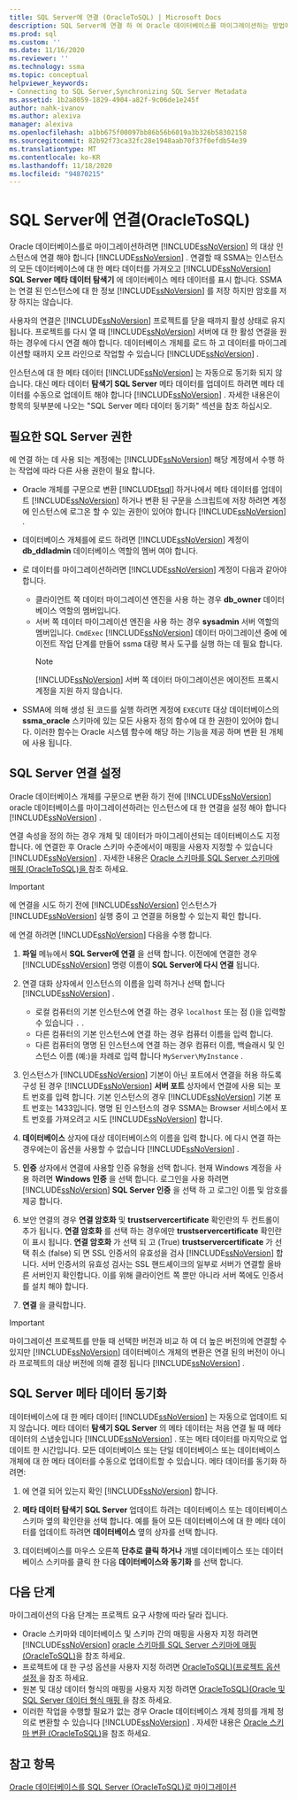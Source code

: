 ```yaml
---
title: SQL Server에 연결 (OracleToSQL) | Microsoft Docs
description: SQL Server에 연결 하 여 Oracle 데이터베이스를 마이그레이션하는 방법에 대해 알아봅니다. SSMA는 SQL Server의 데이터베이스에 대 한 메타 데이터를 가져오고 표시 합니다.
ms.prod: sql
ms.custom: ''
ms.date: 11/16/2020
ms.reviewer: ''
ms.technology: ssma
ms.topic: conceptual
helpviewer_keywords:
- Connecting to SQL Server,Synchronizing SQL Server Metadata
ms.assetid: 1b2a8059-1829-4904-a82f-9c06de1e245f
author: nahk-ivanov
ms.author: alexiva
manager: alexiva
ms.openlocfilehash: a1bb675f00097bb86b56b6019a3b326b58302158
ms.sourcegitcommit: 82b92f73ca32fc28e1948aab70f37f0efdb54e39
ms.translationtype: MT
ms.contentlocale: ko-KR
ms.lasthandoff: 11/18/2020
ms.locfileid: "94870215"
---
```

# <a name="connecting-to-sql-server-oracletosql"></a>SQL Server에 연결(OracleToSQL)

Oracle 데이터베이스를로 마이그레이션하려면 [!INCLUDE[ssNoVersion](../../includes/ssnoversion-md.md)] 의 대상 인스턴스에 연결 해야 합니다 [!INCLUDE[ssNoVersion](../../includes/ssnoversion-md.md)] . 연결할 때 SSMA는 인스턴스의 모든 데이터베이스에 대 한 메타 데이터를 가져오고 [!INCLUDE[ssNoVersion](../../includes/ssnoversion-md.md)] **SQL Server 메타 데이터 탐색기** 에 데이터베이스 메타 데이터를 표시 합니다. SSMA는 연결 된 인스턴스에 대 한 정보 [!INCLUDE[ssNoVersion](../../includes/ssnoversion-md.md)] 를 저장 하지만 암호를 저장 하지는 않습니다.

사용자의 연결은 [!INCLUDE[ssNoVersion](../../includes/ssnoversion-md.md)] 프로젝트를 닫을 때까지 활성 상태로 유지 됩니다. 프로젝트를 다시 열 때 [!INCLUDE[ssNoVersion](../../includes/ssnoversion-md.md)] 서버에 대 한 활성 연결을 원하는 경우에 다시 연결 해야 합니다. 데이터베이스 개체를 로드 하 고 데이터를 마이그레이션할 때까지 오프 라인으로 작업할 수 있습니다 [!INCLUDE[ssNoVersion](../../includes/ssnoversion-md.md)] .

인스턴스에 대 한 메타 데이터 [!INCLUDE[ssNoVersion](../../includes/ssnoversion-md.md)] 는 자동으로 동기화 되지 않습니다. 대신 메타 데이터 **탐색기 SQL Server** 메타 데이터를 업데이트 하려면 메타 데이터를 수동으로 업데이트 해야 합니다 [!INCLUDE[ssNoVersion](../../includes/ssnoversion-md.md)] . 자세한 내용은이 항목의 뒷부분에 나오는 "SQL Server 메타 데이터 동기화" 섹션을 참조 하십시오.

## <a name="required-sql-server-permissions"></a>필요한 SQL Server 권한

에 연결 하는 데 사용 되는 계정에는 [!INCLUDE[ssNoVersion](../../includes/ssnoversion-md.md)] 해당 계정에서 수행 하는 작업에 따라 다른 사용 권한이 필요 합니다.

- Oracle 개체를 구문으로 변환 [!INCLUDE[tsql](../../includes/tsql-md.md)] 하거나에서 메타 데이터를 업데이트 [!INCLUDE[ssNoVersion](../../includes/ssnoversion-md.md)] 하거나 변환 된 구문을 스크립트에 저장 하려면 계정에 인스턴스에 로그온 할 수 있는 권한이 있어야 합니다 [!INCLUDE[ssNoVersion](../../includes/ssnoversion-md.md)] .

- 데이터베이스 개체를에 로드 하려면 [!INCLUDE[ssNoVersion](../../includes/ssnoversion-md.md)] 계정이 **db_ddladmin** 데이터베이스 역할의 멤버 여야 합니다.

- 로 데이터를 마이그레이션하려면 [!INCLUDE[ssNoVersion](../../includes/ssnoversion-md.md)] 계정이 다음과 같아야 합니다.
  - 클라이언트 쪽 데이터 마이그레이션 엔진을 사용 하는 경우 **db_owner** 데이터베이스 역할의 멤버입니다.
  - 서버 쪽 데이터 마이그레이션 엔진을 사용 하는 경우 **sysadmin** 서버 역할의 멤버입니다. `CmdExec` [!INCLUDE[ssNoVersion](../../includes/ssnoversion-md.md)] 데이터 마이그레이션 중에 에이전트 작업 단계를 만들어 ssma 대량 복사 도구를 실행 하는 데 필요 합니다.
    > [!NOTE]
    > [!INCLUDE[ssNoVersion](../../includes/ssnoversion-md.md)] 서버 쪽 데이터 마이그레이션은 에이전트 프록시 계정을 지원 하지 않습니다.

- SSMA에 의해 생성 된 코드를 실행 하려면 계정에 `EXECUTE` 대상 데이터베이스의 **ssma_oracle** 스키마에 있는 모든 사용자 정의 함수에 대 한 권한이 있어야 합니다. 이러한 함수는 Oracle 시스템 함수에 해당 하는 기능을 제공 하며 변환 된 개체에 사용 됩니다.

## <a name="establishing-a-sql-server-connection"></a>SQL Server 연결 설정

Oracle 데이터베이스 개체를 구문으로 변환 하기 전에 [!INCLUDE[ssNoVersion](../../includes/ssnoversion-md.md)] oracle 데이터베이스를 마이그레이션하려는 인스턴스에 대 한 연결을 설정 해야 합니다 [!INCLUDE[ssNoVersion](../../includes/ssnoversion-md.md)] .

연결 속성을 정의 하는 경우 개체 및 데이터가 마이그레이션되는 데이터베이스도 지정 합니다. 에 연결한 후 Oracle 스키마 수준에서이 매핑을 사용자 지정할 수 있습니다 [!INCLUDE[ssNoVersion](../../includes/ssnoversion-md.md)] . 자세한 내용은 [Oracle 스키마를 SQL Server 스키마에 매핑 &#40;OracleToSQL&#41;을 ](../../ssma/oracle/mapping-oracle-schemas-to-sql-server-schemas-oracletosql.md)참조 하세요.

> [!IMPORTANT]
> 에 연결을 시도 하기 전에 [!INCLUDE[ssNoVersion](../../includes/ssnoversion-md.md)] 인스턴스가 [!INCLUDE[ssNoVersion](../../includes/ssnoversion-md.md)] 실행 중이 고 연결을 허용할 수 있는지 확인 합니다.

에 연결 하려면 [!INCLUDE[ssNoVersion](../../includes/ssnoversion-md.md)] 다음을 수행 합니다.

1. **파일** 메뉴에서 **SQL Server에 연결** 을 선택 합니다.
   이전에에 연결한 경우 [!INCLUDE[ssNoVersion](../../includes/ssnoversion-md.md)] 명령 이름이 **SQL Server에 다시 연결** 됩니다.

2. 연결 대화 상자에서 인스턴스의 이름을 입력 하거나 선택 합니다 [!INCLUDE[ssNoVersion](../../includes/ssnoversion-md.md)] .
   - 로컬 컴퓨터의 기본 인스턴스에 연결 하는 경우 `localhost` 또는 점 ()을 입력할 수 있습니다 `.` .
   - 다른 컴퓨터의 기본 인스턴스에 연결 하는 경우 컴퓨터 이름을 입력 합니다.
   - 다른 컴퓨터의 명명 된 인스턴스에 연결 하는 경우 컴퓨터 이름, 백슬래시 및 인스턴스 이름 (예:)을 차례로 입력 합니다 `MyServer\MyInstance` .

3. 인스턴스가 [!INCLUDE[ssNoVersion](../../includes/ssnoversion-md.md)] 기본이 아닌 포트에서 연결을 허용 하도록 구성 된 경우 [!INCLUDE[ssNoVersion](../../includes/ssnoversion-md.md)] **서버 포트** 상자에서 연결에 사용 되는 포트 번호를 입력 합니다. 기본 인스턴스의 경우 [!INCLUDE[ssNoVersion](../../includes/ssnoversion-md.md)] 기본 포트 번호는 1433입니다. 명명 된 인스턴스의 경우 SSMA는 Browser 서비스에서 포트 번호를 가져오려고 시도 [!INCLUDE[ssNoVersion](../../includes/ssnoversion-md.md)] 합니다.

4. **데이터베이스** 상자에 대상 데이터베이스의 이름을 입력 합니다.
   에 다시 연결 하는 경우에는이 옵션을 사용할 수 없습니다 [!INCLUDE[ssNoVersion](../../includes/ssnoversion-md.md)] .

5. **인증** 상자에서 연결에 사용할 인증 유형을 선택 합니다. 현재 Windows 계정을 사용 하려면 **Windows 인증** 을 선택 합니다. 로그인을 사용 하려면 [!INCLUDE[ssNoVersion](../../includes/ssnoversion-md.md)] **SQL Server 인증** 을 선택 하 고 로그인 이름 및 암호를 제공 합니다.

6. 보안 연결의 경우 **연결 암호화** 및 **trustservercertificate** 확인란의 두 컨트롤이 추가 됩니다. **연결 암호화** 를 선택 하는 경우에만 **trustservercertificate** 확인란이 표시 됩니다. **연결 암호화** 가 선택 되 고 (True) **trustservercertificate** 가 선택 취소 (false) 되 면 SSL 인증서의 유효성을 검사 [!INCLUDE[ssNoVersion](../../includes/ssnoversion-md.md)] 합니다. 서버 인증서의 유효성 검사는 SSL 핸드셰이크의 일부로 서버가 연결할 올바른 서버인지 확인합니다. 이를 위해 클라이언트 쪽 뿐만 아니라 서버 쪽에도 인증서를 설치 해야 합니다.

7. **연결** 을 클릭합니다.

> [!IMPORTANT]
> 마이그레이션 프로젝트를 만들 때 선택한 버전과 비교 하 여 더 높은 버전의에 연결할 수 있지만 [!INCLUDE[ssNoVersion](../../includes/ssnoversion-md.md)] 데이터베이스 개체의 변환은 연결 된의 버전이 아니라 프로젝트의 대상 버전에 의해 결정 됩니다 [!INCLUDE[ssNoVersion](../../includes/ssnoversion-md.md)] .

## <a name="synchronizing-sql-server-metadata"></a>SQL Server 메타 데이터 동기화

데이터베이스에 대 한 메타 데이터 [!INCLUDE[ssNoVersion](../../includes/ssnoversion-md.md)] 는 자동으로 업데이트 되지 않습니다. 메타 데이터 **탐색기 SQL Server** 의 메타 데이터는 처음 연결 될 때 메타 데이터의 스냅숏입니다 [!INCLUDE[ssNoVersion](../../includes/ssnoversion-md.md)] . 또는 메타 데이터를 마지막으로 업데이트 한 시간입니다. 모든 데이터베이스 또는 단일 데이터베이스 또는 데이터베이스 개체에 대 한 메타 데이터를 수동으로 업데이트할 수 있습니다. 메타 데이터를 동기화 하려면:

1. 에 연결 되어 있는지 확인 [!INCLUDE[ssNoVersion](../../includes/ssnoversion-md.md)] 합니다.

2. **메타 데이터 탐색기 SQL Server** 업데이트 하려는 데이터베이스 또는 데이터베이스 스키마 옆의 확인란을 선택 합니다.
   예를 들어 모든 데이터베이스에 대 한 메타 데이터를 업데이트 하려면 **데이터베이스** 옆의 상자를 선택 합니다.

3. 데이터베이스를 마우스 오른쪽 **단추로 클릭 하거나** 개별 데이터베이스 또는 데이터베이스 스키마를 클릭 한 다음 **데이터베이스와 동기화** 를 선택 합니다.
  
## <a name="next-step"></a>다음 단계

마이그레이션의 다음 단계는 프로젝트 요구 사항에 따라 달라 집니다.
  
- Oracle 스키마와 데이터베이스 및 스키마 간의 매핑을 사용자 지정 하려면 [!INCLUDE[ssNoVersion](../../includes/ssnoversion-md.md)] [oracle 스키마를 SQL Server 스키마에 매핑 &#40;OracleToSQL&#41;](../../ssma/oracle/mapping-oracle-schemas-to-sql-server-schemas-oracletosql.md)을 참조 하세요.
- 프로젝트에 대 한 구성 옵션을 사용자 지정 하려면 [OracleToSQL&#41;&#40;프로젝트 옵션 설정 ](../../ssma/oracle/setting-project-options-oracletosql.md)을 참조 하세요.
- 원본 및 대상 데이터 형식의 매핑을 사용자 지정 하려면 [OracleToSQL&#41;&#40;Oracle 및 SQL Server 데이터 형식 매핑 ](../../ssma/oracle/mapping-oracle-and-sql-server-data-types-oracletosql.md)을 참조 하세요.
- 이러한 작업을 수행할 필요가 없는 경우 Oracle 데이터베이스 개체 정의를 개체 정의로 변환할 수 있습니다 [!INCLUDE[ssNoVersion](../../includes/ssnoversion-md.md)] . 자세한 내용은 [Oracle 스키마 변환 &#40;OracleToSQL&#41;](../../ssma/oracle/converting-oracle-schemas-oracletosql.md)을 참조 하세요.
  
## <a name="see-also"></a>참고 항목

[Oracle 데이터베이스를 SQL Server &#40;OracleToSQL&#41;로 마이그레이션 ](../../ssma/oracle/migrating-oracle-databases-to-sql-server-oracletosql.md)
